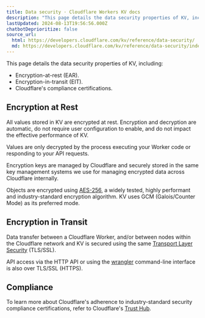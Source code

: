 ```yaml
---
title: Data security · Cloudflare Workers KV docs
description: "This page details the data security properties of KV, including:"
lastUpdated: 2024-08-13T19:56:56.000Z
chatbotDeprioritize: false
source_url:
  html: https://developers.cloudflare.com/kv/reference/data-security/
  md: https://developers.cloudflare.com/kv/reference/data-security/index.md
---
```


This page details the data security properties of KV, including:

* Encryption-at-rest (EAR).
* Encryption-in-transit (EIT).
* Cloudflare's compliance certifications.

## Encryption at Rest

All values stored in KV are encrypted at rest. Encryption and decryption are automatic, do not require user configuration to enable, and do not impact the effective performance of KV.

Values are only decrypted by the process executing your Worker code or responding to your API requests.

Encryption keys are managed by Cloudflare and securely stored in the same key management systems we use for managing encrypted data across Cloudflare internally.

Objects are encrypted using [AES-256](https://www.cloudflare.com/learning/ssl/what-is-encryption/), a widely tested, highly performant and industry-standard encryption algorithm. KV uses GCM (Galois/Counter Mode) as its preferred mode.

## Encryption in Transit

Data transfer between a Cloudflare Worker, and/or between nodes within the Cloudflare network and KV is secured using the same [Transport Layer Security](https://www.cloudflare.com/learning/ssl/transport-layer-security-tls/) (TLS/SSL).

API access via the HTTP API or using the [wrangler](https://developers.cloudflare.com/workers/wrangler/install-and-update/) command-line interface is also over TLS/SSL (HTTPS).

## Compliance

To learn more about Cloudflare's adherence to industry-standard security compliance certifications, refer to Cloudflare's [Trust Hub](https://www.cloudflare.com/trust-hub/compliance-resources/).
